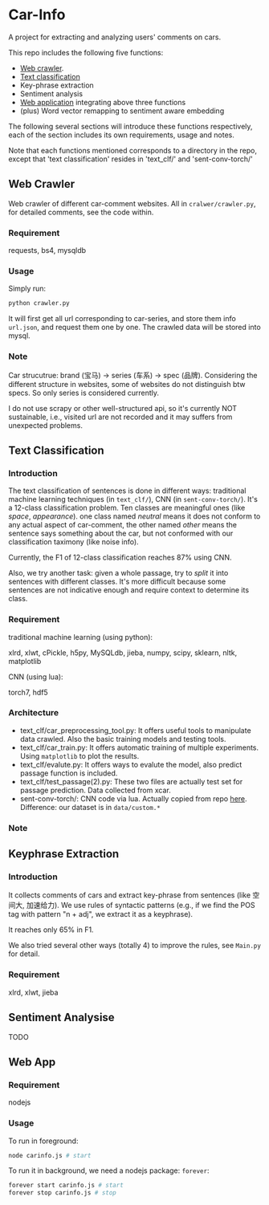 # Car-Info

A project for extracting and analyzing users' comments on cars.

This repo includes the following five functions: 
- [Web crawler](#web_crawler).
- [Text classification](#text_classification)
- Key-phrase extraction
- Sentiment analysis
- [Web application](#web_app) integrating above three functions
- (plus) Word vector remapping to sentiment aware embedding

The following several sections will introduce these functions respectively, each of the section includes its own requirements, usage and notes.

Note that each functions mentioned corresponds to a directory in the repo, except that 'text classification' resides in 'text_clf/' and 'sent-conv-torch/'

## Web Crawler

Web crawler of different car-comment websites. All in `cralwer/crawler.py`, for detailed comments, see the code within.

### Requirement

requests, bs4, mysqldb

### Usage

Simply run:
```python
python crawler.py
```

It will first get all url corresponding to car-series, and store them info `url.json`, and request them one by one. The crawled data will be stored into mysql.

### Note

Car strucutrue: brand (宝马) -> series (车系) -> spec (品牌).
Considering the different structure in websites, some of websites do not distinguish btw specs. So only series is considered currently. 

I do not use scrapy or other well-structured api, so it's currently NOT sustainable, i.e., visited url are not recorded and it may suffers from unexpected problems. 

## Text Classification

### Introduction

The text classification of sentences is done in different ways: traditional machine learning techniques (in `text_clf/`), CNN (in `sent-conv-torch/`). 
It's a 12-class classification problem. Ten classes are meaningful ones (like *space*, *appearance*). one class named *neutral* means it does not conform to any actual aspect of car-comment, the other named *other* means the sentence says something about the car, but not conformed with our classification taximony (like noise info). 

Currently, the F1 of 12-class classification reaches 87% using CNN.

Also, we try another task: given a whole passage, try to *split* it into sentences with different classes. It's more difficult because some sentences are not indicative enough and require context to determine its class.


### Requirement

traditional machine learning (using python):

xlrd, xlwt, cPickle, h5py, MySQLdb, jieba, numpy, scipy, sklearn, nltk, matplotlib

CNN (using lua):

torch7, hdf5

### Architecture

- text_clf/car_preprocessing_tool.py: It offers useful tools to manipulate data crawled. Also the basic training models and testing tools.
- text_clf/car_train.py: It offers automatic training of multiple experiments. Using `matplotlib` to plot the results.
- text_clf/evalute.py: It offers ways to evalute the model, also predict passage function is included.
- text_clf/test_passage(2).py: These two files are actually test set for passage prediction. Data collected from xcar.
- sent-conv-torch/: CNN code via lua. Actually copied from repo [here](https://github.com/harvardnlp/sent-conv-torch/). Difference: our dataset is in `data/custom.*`

### Note


## Keyphrase Extraction

### Introduction

It collects comments of cars and extract key-phrase from sentences (like 空间大, 加速给力). We use rules of syntactic patterns (e.g., if we find the POS tag with pattern "n + adj", we extract it as a keyphrase). 

It reaches only 65% in F1.

We also tried several other ways (totally 4) to improve the rules, see `Main.py` for detail.

### Requirement

xlrd, xlwt, jieba 

## Sentiment Analysise

TODO

## Web App

### Requirement

nodejs

### Usage

To run in foreground:
```bash
node carinfo.js # start
```

To run it in background, we need a nodejs package: `forever`:
```bash
forever start carinfo.js # start
forever stop carinfo.js # stop
```
